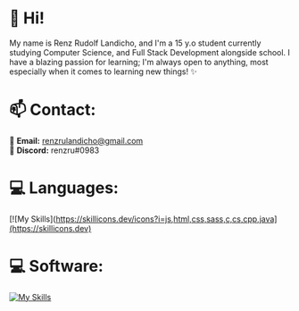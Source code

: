 <h1 align="left">🌱 Hi! </h1>
<p align="left">My name is Renz Rudolf Landicho, and I'm a 15 y.o student currently studying Computer Science, and Full Stack Development alongside school.
I have a blazing passion for learning; I'm always open to anything, most especially when it comes to learning new things! ✨ </p>

<h1>📫 Contact: </h1>

📩 **Email:** renzrulandicho@gmail.com 
<br>
💬 **Discord:** renzru#0983 
<br>

<h1 align="left">💻 Languages:</h1>

[![My Skills](https://skillicons.dev/icons?i=js,html,css,sass,c,cs,cpp,java](https://skillicons.dev)

<h1 align="left">💻 Software:</h1>

[![My Skills](https://skillicons.dev/icons?i=blender,unity,ps,pr,ae)](https://skillicons.dev)
